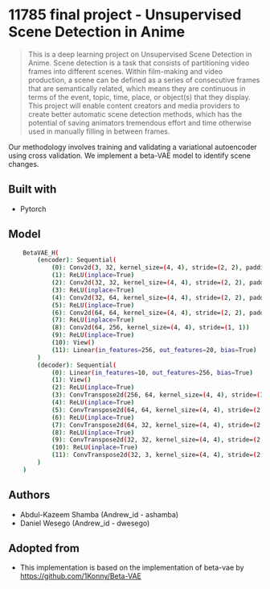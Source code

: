 # 11785 final project - Unsupervised Scene Detection in Anime
> This is a deep learning project on Unsupervised Scene Detection in Anime. Scene detection is a task that consists of partitioning video frames into different scenes. Within film-making and video production, a scene can be defined as a series of consecutive frames that are semantically related, which means they are continuous in terms of the event, topic, time, place, or object(s) that they display. This project will enable content creators and media providers to create better automatic scene detection methods, which has the potential of saving animators tremendous effort and time otherwise used in manually filling in between frames.

Our methodology involves training and validating a variational autoencoder using cross validation. We implement a beta-VAE model to identify scene changes. 

## Built with
- Pytorch


## Model
```bash
    BetaVAE_H(
        (encoder): Sequential(
            (0): Conv2d(3, 32, kernel_size=(4, 4), stride=(2, 2), padding=(1, 1))
            (1): ReLU(inplace=True)
            (2): Conv2d(32, 32, kernel_size=(4, 4), stride=(2, 2), padding=(1, 1))
            (3): ReLU(inplace=True)
            (4): Conv2d(32, 64, kernel_size=(4, 4), stride=(2, 2), padding=(1, 1))
            (5): ReLU(inplace=True)
            (6): Conv2d(64, 64, kernel_size=(4, 4), stride=(2, 2), padding=(1, 1))
            (7): ReLU(inplace=True)
            (8): Conv2d(64, 256, kernel_size=(4, 4), stride=(1, 1))
            (9): ReLU(inplace=True)
            (10): View()
            (11): Linear(in_features=256, out_features=20, bias=True)
        )
        (decoder): Sequential(
            (0): Linear(in_features=10, out_features=256, bias=True)
            (1): View()
            (2): ReLU(inplace=True)
            (3): ConvTranspose2d(256, 64, kernel_size=(4, 4), stride=(1, 1))
            (4): ReLU(inplace=True)
            (5): ConvTranspose2d(64, 64, kernel_size=(4, 4), stride=(2, 2), padding=(1, 1))
            (6): ReLU(inplace=True)
            (7): ConvTranspose2d(64, 32, kernel_size=(4, 4), stride=(2, 2), padding=(1, 1))
            (8): ReLU(inplace=True)
            (9): ConvTranspose2d(32, 32, kernel_size=(4, 4), stride=(2, 2), padding=(1, 1))
            (10): ReLU(inplace=True)
            (11): ConvTranspose2d(32, 3, kernel_size=(4, 4), stride=(2, 2), padding=(1, 1))
        )
    )
```



## Authors

- Abdul-Kazeem Shamba (Andrew_id - ashamba)
- Daniel Wesego (Andrew_id - dwesego)

## Adopted from

- This implementation is based on the implementation of beta-vae by https://github.com/1Konny/Beta-VAE
